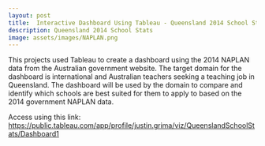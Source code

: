 ```yaml
---
layout: post
title:  Interactive Dashboard Using Tableau - Queensland 2014 School Stats
description: Queensland 2014 School Stats
image: assets/images/NAPLAN.png
---
```


This projects used Tableau to create a dashboard using the 2014 NAPLAN data from the Australian government website. The target domain for the dashboard is international and Australian teachers seeking a teaching job in Queensland. The dashboard will be used by the domain to compare and identify which schools are best suited for them to apply to based on the 2014 government NAPLAN data. 

Access using this link:
<u>https://public.tableau.com/app/profile/justin.grima/viz/QueenslandSchoolStats/Dashboard1</u>
